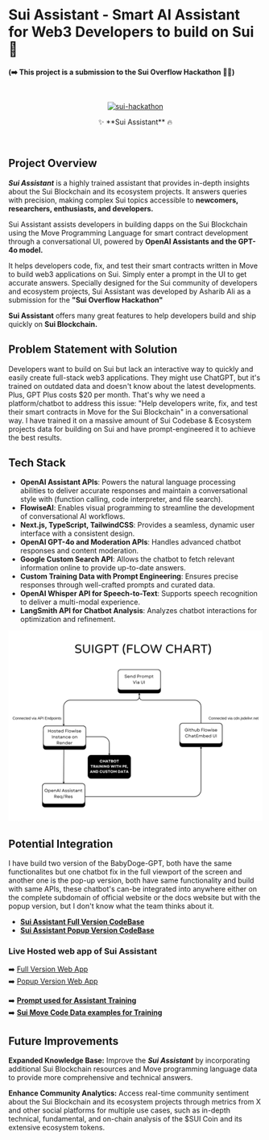 # Sui Assistant - Smart AI Assistant for Web3 Developers to build on Sui 🤖

**(➡️ This project is a submission to the Sui Overflow Hackathon 👨‍💻)**

<br>
<p style="text-align: center" align="center">
<a href="https://ibb.co/cg42Yh9"><img src="https://i.ibb.co/M2FPBkH/sui-hackathon.png" alt="sui-hackathon" border="0"></a>
<div align="center">✨ **Sui Assistant** 🔥</p>
</div>
<br>

## Project Overview

***Sui Assistant*** is a highly trained assistant that provides in-depth insights about the Sui Blockchain and its ecosystem projects. It answers queries with precision, making complex Sui topics accessible to **newcomers, researchers, enthusiasts, and developers.** <br>

Sui Assistant assists developers in building dapps on the Sui Blockchain using the Move Programming Language for smart contract development through a conversational UI, powered by **OpenAI Assistants and the GPT-4o model.** <br>

It helps developers code, fix, and test their smart contracts written in Move to build web3 applications on Sui. Simply enter a prompt in the UI to get accurate answers. Specially designed for the Sui community of developers and ecosystem projects, Sui Assistant was developed by Asharib Ali as a submission for the **"Sui Overflow Hackathon"** <br>

**Sui Assistant** offers many great features to help developers build and ship quickly on **Sui Blockchain.** <br>

## Problem Statement with Solution

Developers want to build on Sui but lack an interactive way to quickly and easily create full-stack web3 applications. They might use ChatGPT, but it's trained on outdated data and doesn't know about the latest developments. Plus, GPT Plus costs $20 per month. That's why we need a platform/chatbot to address this issue: "Help developers write, fix, and test their smart contracts in Move for the Sui Blockchain" in a conversational way. I have trained it on a massive amount of Sui Codebase & Ecosystem projects data for building on Sui and have prompt-engineered it to achieve the best results.

## Tech Stack

- **OpenAI Assistant APIs**: Powers the natural language processing abilities to deliver accurate responses and maintain a conversational style with (function calling, code interpreter, and file search).
- **FlowiseAI**: Enables visual programming to streamline the development of conversational AI workflows.
- **Next.js, TypeScript, TailwindCSS**: Provides a seamless, dynamic user interface with a consistent design.
- **OpenAI GPT-4o and Moderation APIs**: Handles advanced chatbot responses and content moderation.
- **Google Custom Search API**: Allows the chatbot to fetch relevant information online to provide up-to-date answers.
- **Custom Training Data with Prompt Engineering**: Ensures precise responses through well-crafted prompts and curated data.
- **OpenAI Whisper API for Speech-to-Text**: Supports speech recognition to deliver a multi-modal experience.
- **LangSmith API for Chatbot Analysis**: Analyzes chatbot interactions for optimization and refinement.

![SuiFlowChart](./readme-assets/SuiGPT-flowchart.png)

## Potential Integration

I have build two version of the BabyDoge-GPT, both have the same functionalites but one chatbot fix in the full viewport of the screen and another one is the pop-up version, both have same functionality and build with same APIs, these chatbot's can-be integrated into anywhere either on the complete subdomain of official website or the docs website but with the popup version, but I don't know what the team thinks about it.

- **[Sui Assistant Full Version CodeBase](./sui-assistant/)**
- **[Sui Assistant Popup Version CodeBase](./sui-assistant-popup/)**

### Live Hosted web app of Sui Assistant

➡️ [Full Version Web App](https://sui-assistant.vercel.app/) <br>
➡️ [Popup Version Web App](https://sui-assistant-popup.vercel.app/) <br>

➡️ **[Prompt used for Assistant Training](./prompt-engineering/prompt.md)** <br>
➡️ **[Sui Move Code Data examples for Training](./data/sui-codebase/)** <br>

## Future Improvements

**Expanded Knowledge Base:** Improve the ***Sui Assistant*** by incorporating additional Sui Blockchain resources and Move programming language data to provide more comprehensive and technical answers.<br>

**Enhance Community Analytics:** Access real-time community sentiment about the Sui Blockchain and its ecosystem projects through metrics from X and other social platforms for multiple use cases, such as in-depth technical, fundamental, and on-chain analysis of the $SUI Coin and its extensive ecosystem tokens.